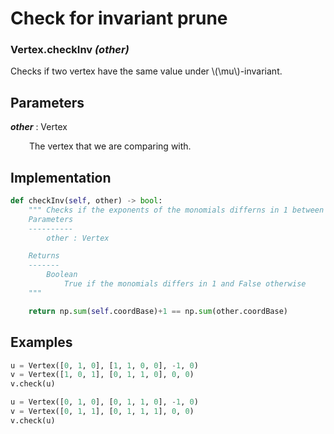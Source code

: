 # Check for invariant prune

### Vertex.__checkInv__ *(other)*

Checks if two vertex have the same value under \\(\mu\\)-invariant.

## Parameters

*__other__* : Vertex

<div style="margin-left: 30px;">
 The vertex that we are comparing with.
</div>

## Implementation
```python
def checkInv(self, other) -> bool:
    """ Checks if the exponents of the monomials differns in 1 between two vertex
    Parameters
    ----------
        other : Vertex

    Returns
    -------
        Boolean
            True if the monomials differs in 1 and False otherwise
    """

    return np.sum(self.coordBase)+1 == np.sum(other.coordBase)
```
## Examples

```python
u = Vertex([0, 1, 0], [1, 1, 0, 0], -1, 0)
v = Vertex([1, 0, 1], [0, 1, 1, 0], 0, 0)
v.check(u)
```
```python
u = Vertex([0, 1, 0], [0, 1, 1, 0], -1, 0)
v = Vertex([0, 1, 1], [0, 1, 1, 1], 0, 0)
v.check(u)
```